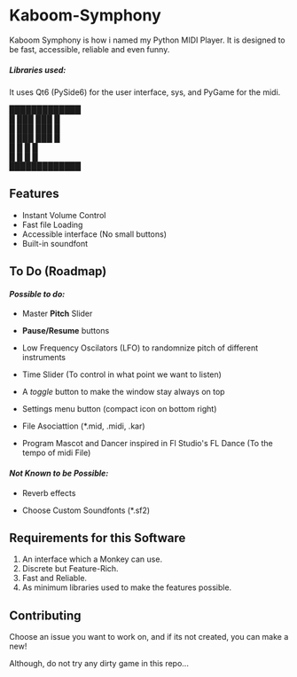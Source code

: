 # Kaboom-Symphony
Kaboom Symphony is how i named my Python MIDI Player. It is designed to be fast, accessible, reliable and even funny. 
##### Libraries used:
It uses Qt6 (PySide6) for the user interface, sys, and PyGame for the midi.                                                                     
                                           
█████████████               
█  ███ ███  █               
█  ███ ███  █               
█  ███ ███  █               
█   █   █   █               
█   █   █   █               
█████████████ 

## Features

- Instant Volume Control
- Fast file Loading
- Accessible interface (No small buttons)
- Built-in soundfont

## To Do (Roadmap)

#### *Possible to do:*
- Master **Pitch** Slider

- **Pause/Resume** buttons

- Low Frequency Oscilators (LFO) to randomnize pitch of different instruments

- Time Slider (To control in what point we want to listen)

- A *toggle* button to make the window stay always on top

- Settings menu button (compact icon on bottom right)

- File Asociattion (*.mid, .midi, .kar) 

- Program Mascot and Dancer inspired in Fl Studio's FL Dance (To the tempo of midi File)

#### *Not Known to be Possible:*

- Reverb effects

- Choose Custom Soundfonts (*.sf2)


## Requirements for this Software

1. An interface which a Monkey can use.
1. Discrete but Feature-Rich.
1. Fast and Reliable.
1. As minimum libraries used to make the features possible.

## Contributing

Choose an issue you want to work on, and if its not created, you can make a new!



Although, do not try any dirty game in this repo...

